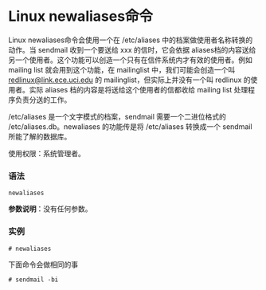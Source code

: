 
# Linux newaliases命令



Linux newaliases命令会使用一个在 /etc/aliases 中的档案做使用者名称转换的动作。当 sendmail 收到一个要送给 xxx 的信时，它会依据 aliases档的内容送给另一个使用者。这个功能可以创造一个只有在信件系统内才有效的使用者。例如 mailing list 就会用到这个功能，在 mailinglist 中，我们可能会创造一个叫 redlinux@link.ece.uci.edu 的 mailinglist，但实际上并没有一个叫 redlinux 的使用者。实际 aliases 档的内容是将送给这个使用者的信都收给 mailing list 处理程序负责分送的工作。

/etc/aliases 是一个文字模式的档案，sendmail 需要一个二进位格式的 /etc/aliases.db。newaliases 的功能传是将 /etc/aliases 转换成一个 sendmail 所能了解的数据库。

使用权限：系统管理者。

### 语法

```
newaliases
```

**参数说明**：没有任何参数。

### 实例

```
# newaliases
```

下面命令会做相同的事

```
# sendmail -bi
```



